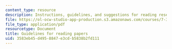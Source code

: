 ```yaml
---
content_type: resource
description: Instructions, guidelines, and suggestions for reading research papers.
file: https://ol-ocw-studio-app-production.s3.amazonaws.com/courses/7-340-immune-evasion-how-sneaky-pathogens-avoid-host-surveillance-spring-2004/3583eb45d4958847e3cdb5838b2fd111_guideread_paper.pdf
file_type: application/pdf
resourcetype: Document
title: Guidelines for reading papers
uid: 3583eb45-d495-8847-e3cd-b5838b2fd111
---
```

